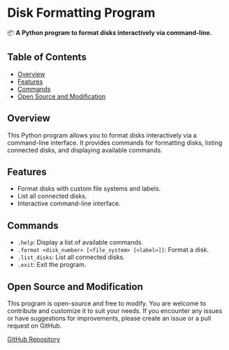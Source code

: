 # Disk Formatting Program

📦 **A Python program to format disks interactively via command-line.**

## Table of Contents

- [Overview](#overview)
- [Features](#features)
- [Commands](#commands)
- [Open Source and Modification](#open-source-and-modification)

## Overview

This Python program allows you to format disks interactively via a command-line interface. It provides commands for formatting disks, listing connected disks, and displaying available commands.

## Features

- Format disks with custom file systems and labels.
- List all connected disks.
- Interactive command-line interface.


## Commands

- `.help`: Display a list of available commands.
- `.format <disk_number> [<file_system> [<label>]]`: Format a disk.
- `.list_disks`: List all connected disks.
- `.exit`: Exit the program.

## Open Source and Modification

This program is open-source and free to modify. You are welcome to contribute and customize it to suit your needs. If you encounter any issues or have suggestions for improvements, please create an issue or a pull request on GitHub.

[GitHub Repository](https://github.com/alexpyd/easyformat)

 


